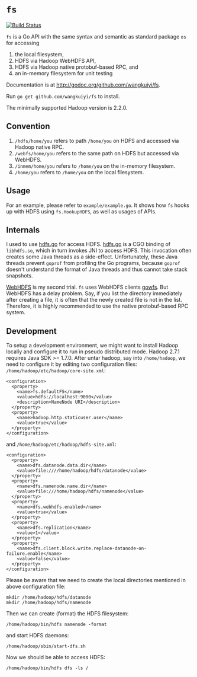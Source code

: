 # `fs`

[![Build Status](https://travis-ci.org/wangkuiyi/fs.png?branch=master)](https://travis-ci.org/wangkuiyi/fs)

`fs` is a Go API with the same syntax and semantic as standard package
`os` for accessing

1. the local filesystem,
1. HDFS via Hadoop WebHDFS API,
1. HDFS via Hadoop native protobuf-based RPC, and
1. an in-memory filesystem for unit testing

Documentation is at http://godoc.org/github.com/wangkuiyi/fs.

Run `go get github.com/wangkuiyi/fs` to install.

The minimally supported Hadoop version is 2.2.0.


## Convention

1. `/hdfs/home/you` refers to path `/home/you` on HDFS and accessed via Hadoop native RPC.
1. `/webfs/home/you` refers to the same path on HDFS but accessed via WebHDFS.
1. `/inmem/home/you` refers to `/home/you` on the in-memory filesystem.
1. `/home/you` refers to `/home/you` on the local filesystem.


## Usage

For an example, please refer to `example/example.go`.  It shows how
`fs` hooks up with HDFS using `fs.HookupHDFS`, as well as usages of  APIs.

## Internals

I used to use [hdfs.go](https://github.com/zyxar/hdfs.go) for access
HDFS.  [hdfs.go](https://github.com/zyxar/hdfs.go) is a CGO binding of
`libhdfs.so`, which in turn invokes JNI to access HDFS.  This
invocation often creates some Java threads as a side-effect.
Unfortunately, these Java threads prevent `goprof` from profiling the
Go programs, because `goprof` doesn't understand the format of Java
threads and thus cannot take stack snapshots.

[WebHDFS](http://hadoop.apache.org/docs/current/hadoop-project-dist/hadoop-hdfs/WebHDFS.html)
is my second trial.  `fs` uses WebHDFS clients
[gowfs](https://github.com/vladimirvivien/gowfs).  But WebHDFS has a
delay problem.  Say, if you list the directory immediately after
creating a file, it is often that the newly created file is not in the
list.  Therefore, it is highly recommended to use the native
protobuf-based RPC system.
   

## Development

To setup a development environment, we might want to install Hadoop
locally and configure it to run in pseudo distributed mode.  Hadoop
2.7.1 requires Java SDK >= 1.7.0.  After untar hadoop, say into
`/home/hadoop`, we need to configure it by editing two configuration
files: `/home/hadoop/etc/hadoop/core-site.xml`:

	<configuration>
	  <property>
		<name>fs.defaultFS</name>
		<value>hdfs://localhost:9000</value>
		<description>NameNode URI</description>
	  </property>
	  <property>
		<name>hadoop.http.staticuser.user</name>
		<value>true</value>
	  </property>
	</configuration>

and `/home/hadoop/etc/hadoop/hdfs-site.xml`:

	<configuration>
	  <property>
		<name>dfs.datanode.data.dir</name>
		<value>file:////home/hadoop/hdfs/datanode</value>
	  </property>
	  <property>
		<name>dfs.namenode.name.dir</name>
		<value>file:///home/hadoop/hdfs/namenode</value>
	  </property>
	  <property>
		<name>dfs.webhdfs.enabled</name>
		<value>true</value>
	  </property>
	  <property>
		<name>dfs.replication</name>
		<value>1</value>
	  </property>
	  <property>
		<name>dfs.client.block.write.replace-datanode-on-failure.enable</name>
		<value>false</value>
	  </property>
	</configuration>

Please be aware that we need to create the local directories mentioned
in above configuration file:

    mkdir /home/hadoop/hdfs/datanode
    mkdir /home/hadoop/hdfs/namenode

Then we can create (format) the HDFS filesystem:

    /home/hadoop/bin/hdfs namenode -format

and start HDFS daemons:

    /home/hadoop/sbin/start-dfs.sh

Now we should be able to access HDFS:

    /home/hadoop/bin/hdfs dfs -ls /
